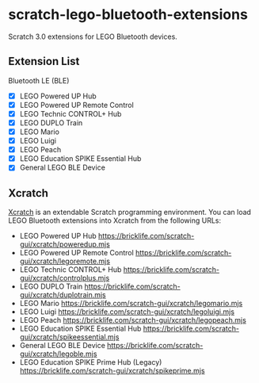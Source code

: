 # scratch-lego-bluetooth-extensions
Scratch 3.0 extensions for LEGO Bluetooth devices.

## Extension List
Bluetooth LE (BLE)
- [x] LEGO Powered UP Hub
- [x] LEGO Powered UP Remote Control
- [x] LEGO Technic CONTROL+ Hub
- [x] LEGO DUPLO Train
- [x] LEGO Mario
- [x] LEGO Luigi
- [x] LEGO Peach
- [x] LEGO Education SPIKE Essential Hub
- [x] General LEGO BLE Device

## Xcratch
[Xcratch](https://xcratch.github.io) is an extendable Scratch programming environment. You can load LEGO Bluetooth extensions into Xcratch from the following URLs:
- LEGO Powered UP Hub https://bricklife.com/scratch-gui/xcratch/poweredup.mjs
- LEGO Powered UP Remote Control https://bricklife.com/scratch-gui/xcratch/legoremote.mjs
- LEGO Technic CONTROL+ Hub https://bricklife.com/scratch-gui/xcratch/controlplus.mjs
- LEGO DUPLO Train https://bricklife.com/scratch-gui/xcratch/duplotrain.mjs
- LEGO Mario https://bricklife.com/scratch-gui/xcratch/legomario.mjs
- LEGO Luigi https://bricklife.com/scratch-gui/xcratch/legoluigi.mjs
- LEGO Peach https://bricklife.com/scratch-gui/xcratch/legopeach.mjs
- LEGO Education SPIKE Essential Hub https://bricklife.com/scratch-gui/xcratch/spikeessential.mjs
- General LEGO BLE Device https://bricklife.com/scratch-gui/xcratch/legoble.mjs
- LEGO Education SPIKE Prime Hub (Legacy) https://bricklife.com/scratch-gui/xcratch/spikeprime.mjs
